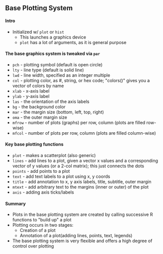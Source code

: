 ## Base Plotting System
#### Intro
- Initialized w/ `plot` or `hist`
	- This launches a graphics device
	- `plot` has a lot of arguments, as it is general purpose

#### The base graphics system is tweaked via `par`
- `pch` - plotting symbol (default is open circle)
- `lty` - line type (default is solid line)
- `lwd` - line width, specified as an integer multiple
- `col` - plotting color, as #, string, or hex code; "colors()" gives you a vector of colors by name
- `xlab` - x-axis label
- `ylab` - y-axis label
- `las` - the orientation of the axis labels
- `bg` - the background color
- `mar` - the margin size (bottom, left, top, right)
- `oma` - the outer margin size
- `mfrow` - number of plots (graphs) per row, column (plots are filled row-wise)
- `mfcol` - number of plots per row, column (plots are filled column-wise)

#### Key base plotting functions
- `plot` - makes a scatterplot (also generic)
- `lines` - add lines to a plot, given a vector x values and a corresponding vector of y values (or a 2-col matrix); this just connects the dots
- `points` - add points to a plot
- `text` - add text labels to a plot using x, y coords
- `title` - add annotation to x, y axis labels, title, subtitle, outer margin
- `mtext` - add arbitrary text to the margins (inner or outer) of the plot
- `axis` - adding axis ticks/labels

#### Summary
- Plots in the base plotting system are created by calling successive R functions to "build up" a plot
- Plotting occurs in two stages:
	- Creation of a plot
	- Annotation of a plot(adding lines, points, text, legends)
- The base plotting system is very flexible and offers a high degree of control over plotting